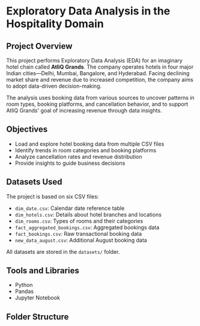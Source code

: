 # Exploratory Data Analysis in the Hospitality Domain

## Project Overview
This project performs Exploratory Data Analysis (EDA) for an imaginary hotel chain called **AtliQ Grands**. The company operates hotels in four major Indian cities—Delhi, Mumbai, Bangalore, and Hyderabad. Facing declining market share and revenue due to increased competition, the company aims to adopt data-driven decision-making.

The analysis uses booking data from various sources to uncover patterns in room types, booking platforms, and cancellation behavior, and to support AtliQ Grands' goal of increasing revenue through data insights.

## Objectives
- Load and explore hotel booking data from multiple CSV files
- Identify trends in room categories and booking platforms
- Analyze cancellation rates and revenue distribution
- Provide insights to guide business decisions

## Datasets Used
The project is based on six CSV files:

- `dim_date.csv`: Calendar date reference table
- `dim_hotels.csv`: Details about hotel branches and locations
- `dim_rooms.csv`: Types of rooms and their categories
- `fact_aggregated_bookings.csv`: Aggregated bookings data
- `fact_bookings.csv`: Raw transactional booking data
- `new_data_august.csv`: Additional August booking data

All datasets are stored in the `datasets/` folder.

## Tools and Libraries
- Python
- Pandas
- Jupyter Notebook

## Folder Structure




